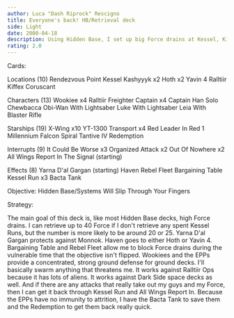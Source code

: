 ```yaml
---
author: Luca "Dash Riprock" Rescigno
title: Everyone's back! HB/Retrieval deck
side: Light
date: 2000-04-18
description: Using Hidden Base, I set up big Force drains at Kessel, Kiffex, and Coruscant. I then do Kessel Runs to retrieve any Force I lose.
rating: 2.0
---
```

Cards: 

Locations (10)
Rendezvous Point
Kessel
Kashyyyk x2
Hoth x2
Yavin 4
Ralltiir
Kiffex
Coruscant

Characters (13)
Wookiee x4
Ralltiir Freighter Captain x4
Captain Han Solo
Chewbacca
Obi-Wan With Lightsaber
Luke With Lightsaber
Leia With Blaster Rifle

Starships (19)
X-Wing x10
YT-1300 Transport x4
Red Leader In Red 1
Millennium Falcon
Spiral
Tantive IV
Redemption

Interrupts (9)
It Could Be Worse x3
Organized Attack x2
Out Of Nowhere x2
All Wings Report In
The Signal (starting)

Effects (8)
Yarna D'al Gargan (starting)
Haven
Rebel Fleet
Bargaining Table
Kessel Run x3
Bacta Tank

Objective:
Hidden Base/Systems Will Slip Through Your Fingers 

Strategy: 

The main goal of this deck is, like most Hidden Base decks, high Force drains. I can retrieve up to 40 Force if I don't retrieve any spent Kessel Runs, but the number is more likely to be around 20 or 25. Yarna D'al Gargan protects against Monnok. Haven goes to either Hoth or Yavin 4. Bargaining Table and Rebel Fleet allow me to block Force drains during the vulnerable time that the objective isn't flipped. Wookiees and the EPPs provide a concentrated, strong ground defense for ground decks. I'll basically swarm anything that threatens me. It works against Ralltiir Ops because it has lots of aliens. It works against Dark Side space decks as well. And if there are any attacks that really take out my guys and my Force, then I can get it back through Kessel Run and All Wings Report In. Because the EPPs have no immunity to attrition, I have the Bacta Tank to save them and the Redemption to get them back really quick. 